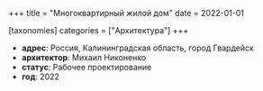 +++
title = "Многоквартирный жилой дом"
date = 2022-01-01

[taxonomies]
categories = ["Архитектура"]
+++

- **адрес**: Россия, Калининградская область, город Гвардейск
- **архитектор**: Михаил Никоненко
- **статус**: Рабочее проектирование
- **год**: 2022
